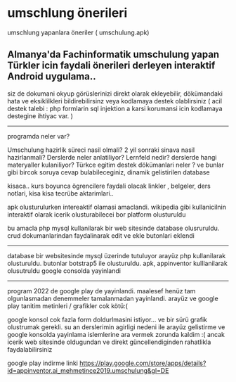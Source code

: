 # umschlung önerileri
umschlung yapanlara öneriler ( umschulung.apk) 

Almanya'da Fachinformatik umschulung yapan Türkler icin 
faydali önerileri derleyen interaktif Android uygulama.. 
---------------------------------------------------
siz de dokumani okyup görüslerinizi direkt olarak ekleyebilir, dökümandaki hata ve eksiklilkleri bildirebilirsinz
veya kodlamaya destek olablirsiniz ( acil destek talebi : php formlarin sql injektion a karsi korumansi icin kodlamaya destegine ihtiyac var. )

---------------------------------------
programda  neler var? 

Umschulung hazirlik süreci nasil olmali?
2 yil sonraki sinava nasil hazirlanmali?
Derslerde neler anlatiliyor? 
Lernfeld nedir?
derslerde hangi materyaller kulaniliyor?
Türkce egitim destek dökümanlari neler ?
ve bunlar gibi bircok soruya cevap bulabileceginiz, dinamik gelistirilen database 

kisaca.. 
kurs boyunca ögrencilere faydali olacak linkler , belgeler, ders notlari, kisa kisa  tecrübe aktarimlari.. 

apk olusturulurken intereaktif olamasi amaclandi. 
wikipedia gibi kullanicilnin interaktif olarak icerik olusturabilecei bor platform olusturuldu

bu amacla php mysql kullanilarak bir web sitesinde database olusruruldu. 
crud dokumanlarindan faydalinarak edit ve ekle butonlari eklendi 

---------------------------------------------

database bir websitesinde mysql üzerinde tutuluyor 
arayüz php kullanilarak olusturuldu.
butonlar botstrap5 ile olusturuldu.
apk,   appinventor  kulllanilarak olusutruldu 
google consolda yayinlandi 

-----------------------------------------

program 2022 de google play de yayinlandi. 
maalesef henüz tam olgunlasmadan denemmeler tamalanmadan yayinlandi. 
arayüz ve google play tanitim metinleri / grafikler cok kötü:( 

google konsol cok fazla form doldurlmasini istiyor...  ve bir sürü grafik olustrumak gerekli. 
su an derslerimin agirligi nedeni ile arayüz gelistirme  ve google konsolda yayinlama islemlerine ara vermek zorunda kaldim :(
ancak icerik web sitesinde oldugundan ve direkt güncellendiginden rahatlikla faydalabilirsiniz  

google play indirme linki
https://play.google.com/store/apps/details?id=appinventor.ai_mehmetince2019.umschulung&gl=DE

